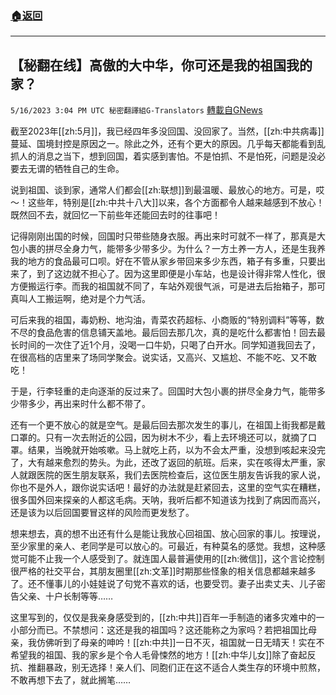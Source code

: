 ###  [:house:返回](README.md)
---


## 【秘翻在线】高傲的大中华，你可还是我的祖国我的家？
`5/16/2023 3:04 PM UTC 秘密翻譯組G-Translators` [轉載自GNews](https://gnews.org/articles/1304962)

         

         

截至2023年[[zh:5月]]，我已经四年多没回国、没回家了。当然，[[zh:中共病毒]]蔓延、国境封控是原因之一。除此之外，还有个更大的原因。几乎每天都能看到乱抓人的消息之当下，想到回国，着实感到害怕。不是怕抓、不是怕死，问题是没必要去无谓的牺牲自己的生命。

说到祖国、谈到家，通常人们都会[[zh:联想]]到最温暖、最放心的地方。可是，哎～！这些年，特别是[[zh:中共十八大]]以来，各个方面都令人越来越感到不放心！既然回不去，就回忆一下前些年还能回去时的往事吧！

记得刚刚出国的时候，回国时只带些随身衣服。再出来时可就不一样了，那真是大包小裹的拼尽全身力气，能带多少带多少。为什么？一方土养一方人，还是生我养我的地方的食品最可口呗。好在不管从家乡带回来多少东西，箱子有多重，只要出来了，到了这边就不担心了。因为这里即便是小车站，也是设计得非常人性化，很方便搬运行李。而我的祖国就不同了，车站外观很气派，可是进去后抬箱子，那可真叫人工搬运啊，绝对是个力气活。

可后来我的祖国，毒奶粉、地沟油，青菜农药超标、小商贩的“特别调料”等等，数不尽的食品危害的信息铺天盖地。最后回去那几次，真的是吃什么都害怕！回去最长时间的一次住了近1个月，没喝一口牛奶，只喝了白开水。同学知道我回去了，在很高档的店里来了场同学聚会。说实话，又高兴、又尴尬、不能不吃、又不敢吃！

于是，行李轻重的走向逐渐的反过来了。回国时大包小裹的拼尽全身力气，能带多少带多少，再出来时什么都不带了。

还有一个更不放心的就是空气。是最后回去那次发生的事儿，在祖国上街我都是戴口罩的。只有一次去附近的公园，因为树木不少，看上去环境还可以，就摘了口罩。结果，当晚就开始咳嗽。马上就吃上药，以为不会太严重，没想到咳起来没完了，大有越来愈烈的势头。为此，还改了返回的航班。后来，实在咳得太严重，家人就跟医院的医生朋友联系，我们去医院检查后，这位医生朋友告诉我的家人说，你也不是外人，跟你说实话吧！最好的办法就是赶紧回去，这里的空气实在糟糕，很多国外回来探亲的人都这毛病。天呐，我听后都不知道该为找到了病因而高兴，还是该为以后回国要冒这样的风险而更发愁了。

想来想去，真的想不出还有什么是能让我放心回祖国、放心回家的事儿。按理说，至少家里的亲人、老同学是可以放心的。可最近，有种莫名的感觉。我想，这种感觉可能不止我一个人感受到了。就连国人最普遍使用的[[zh:微信]]，这个言论控制很严格的社交平台，其朋友圈里[[zh:文革]]时期那些怪象的相关信息都越来越多了。还不懂事儿的小娃娃说了句党不喜欢的话，也要受罚。妻子出卖丈夫、儿子密告父亲、十户长制等等……

这里写到的，仅仅是我亲身感受到的，[[zh:中共]]百年一手制造的诸多灾难中的一小部分而已。不禁想问：这还是我的祖国吗？这还能称之为家吗？若把祖国比母亲，我仿佛听到了母亲的呻吟！[[zh:中共]]一日不灭，祖国就一日无晴天！实在不希望我的祖国、我的家乡是个令人毛骨悚然的地方！[[zh:中华儿女]]除了奋起反抗、推翻暴政，别无选择！亲人们、同胞们正在这不适合人类生存的环境中煎熬，不敢再想下去了，就此搁笔……
